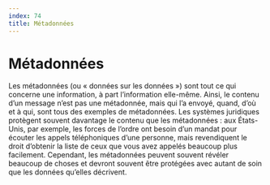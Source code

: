 ```yaml
---
index: 74
title: Métadonnées
---
```

# Métadonnées

Les métadonnées (ou « données sur les données ») sont tout ce qui concerne une information, à part l’information elle-même. Ainsi, le contenu d’un message n’est pas une métadonnée, mais qui l’a envoyé, quand, d’où et à qui, sont tous des exemples de métadonnées. Les systèmes juridiques protègent souvent davantage le contenu que les métadonnées : aux États-Unis, par exemple, les forces de l’ordre ont besoin d’un mandat pour écouter les appels téléphoniques d’une personne, mais revendiquent le droit d’obtenir la liste de ceux que vous avez appelés beaucoup plus facilement. Cependant, les métadonnées peuvent souvent révéler beaucoup de choses et devront souvent être protégées avec autant de soin que les données qu’elles décrivent.